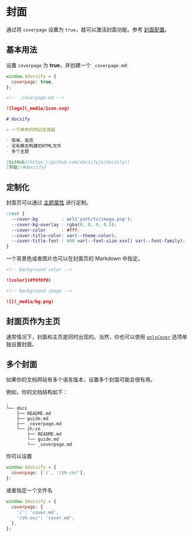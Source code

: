 # 封面

通过将 `coverpage` 设置为 `true`，就可以激活封面功能。参考 [封面配置](configuration.md#coverpage)。

## 基本用法

设置 `coverpage` 为 **true**，并创建一个 `_coverpage.md`:

```js
window.$docsify = {
  coverpage: true,
};
```

```markdown
<!-- _coverpage.md -->

![logo](_media/icon.svg)

# docsify

> 一个神奇的网站生成器

- 简单、高亮
- 没有静态构建的HTML文件
- 多个主题

[GitHub](https://github.com/docsifyjs/docsify/)
[开始](#docsify)
```

## 定制化

封面页可以通过 [主题属性](themes#theme-properties) 进行定制。

<!-- prettier-ignore -->
```css
:root {
  --cover-bg         : url('path/to/image.png');
  --cover-bg-overlay : rgba(0, 0, 0, 0.5);
  --cover-color      : #fff;
  --cover-title-color: var(--theme-color);
  --cover-title-font : 600 var(--font-size-xxxl) var(--font-family);
}
```

一个背景色或者图片也可以在封面页的 Markdown 中指定。

```markdown
<!-- background color -->

![color](#f0f0f0)
```

```markdown
<!-- background image -->

![](_media/bg.png)
```

## 封面页作为主页

通常情况下，封面和主页是同时出现的。当然，你也可以使用 [`onlyCover`](configuration.md#onlycover) 选项单独设置封面。

## 多个封面

如果你的文档网站有多个语言版本，设置多个封面可能会很有用。

例如，你的文档结构如下：

```text
.
└── docs
    ├── README.md
    ├── guide.md
    ├── _coverpage.md
    └── zh-cn
        ├── README.md
        └── guide.md
        └── _coverpage.md
```

你可以设置

```js
window.$docsify = {
  coverpage: ['/', '/zh-cn/'],
};
```

或者指定一个文件名

```js
window.$docsify = {
  coverpage: {
    '/': 'cover.md',
    '/zh-cn/': 'cover.md',
  },
};
```
